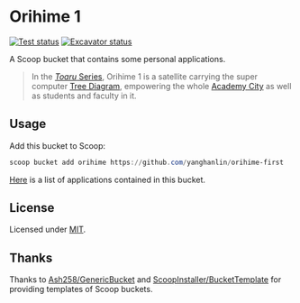 # Orihime 1

[![Test status](https://github.com/yanghanlin/orihime-first/actions/workflows/ci.yml/badge.svg)](https://github.com/yanghanlin/orihime-first/actions/workflows/ci.yml) [![Excavator status](https://github.com/yanghanlin/orihime-first/actions/workflows/excavator.yml/badge.svg)](https://github.com/yanghanlin/orihime-first/actions/workflows/excavator.yml)

A Scoop bucket that contains some personal applications.

> In the [*Toaru* Series](https://toarumajutsunoindex.fandom.com/wiki/Toaru_Majutsu_no_Index_(light_novel)), Orihime 1 is a satellite carrying the super computer [Tree Diagram](https://toarumajutsunoindex.fandom.com/wiki/Tree_Diagram), empowering the whole [Academy City](https://toarumajutsunoindex.fandom.com/wiki/Academy_City) as well as students and faculty in it.

## Usage

Add this bucket to Scoop:

```powershell
scoop bucket add orihime https://github.com/yanghanlin/orihime-first
```

[Here](bucket) is a list of applications contained in this bucket.

## License

Licensed under [MIT](LICENSE).

## Thanks

Thanks to [Ash258/GenericBucket](https://github.com/Ash258/GenericBucket) and [ScoopInstaller/BucketTemplate](https://github.com/ScoopInstaller/BucketTemplate) for providing templates of Scoop buckets.
